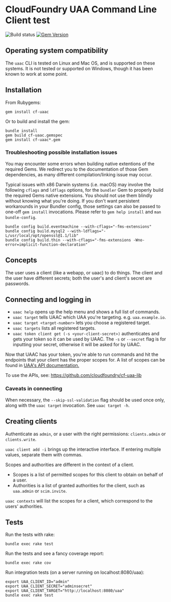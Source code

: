 # CloudFoundry UAA Command Line Client test

![Build status](https://github.com/cloudfoundry/cf-uaac/actions/workflows/ruby.yml/badge.svg)
[![Gem Version](https://badge.fury.io/rb/cf-uaac.png)](https://rubygems.org/gems/cf-uaac)

## Operating system compatibility 

The `uaac` CLI is tested on Linux and Mac OS, and is supported on these systems.
It is not tested or supported on Windows, though it has been known to work at some point.

## Installation

From Rubygems:

`gem install cf-uaac`

Or to build and install the gem:

```
bundle install
gem build cf-uaac.gemspec
gem install cf-uaac*.gem
```

### Troubleshooting possible installation issues

You may encounter some errors when building native extentions of the required
Gems. We redirect you to the documentation of those Gem dependencies, as many
different compilation/linking issue may occur.

Typical issues with x86 Darwin systems (i.e. macOS) may involve the following
`cflags` and `ldflags` options, for the `bundler` Gem to properly build the
required Gems native extensions. You should not use them blindly without
knowing what you're doing. If you don't want persistent workarounds in your
Bundler config, those settings can also be passed to one-off `gem install`
invocations. Please refer to `gem help install` and `man bundle-config`.

```
bundle config build.eventmachine --with-cflags="-fms-extensions"
bundle config build.mysql2 --with-ldflags="-L/usr/local/opt/openssl@1.1/lib"
bundle config build.thin --with-cflags="-fms-extensions -Wno-error=implicit-function-declaration"
```

## Concepts

The user uses a client (like a webapp, or uaac) to do things. The client and the user have different secrets; both the user's and client's secret are passwords.


## Connecting and logging in

* `uaac help` opens up the help menu and shows a full list of commands.
* `uaac target` tells UAAC which UAA you're targeting. e.g. `uaa.example.io`.
* `uaac target <target-number>` lets you choose a registered target.
* `uaac targets` lists all registered targets.
* `uaac token client get (-s <your-client-secret>)` authenticates and gets your token so it can be used by UAAC. The `-s` or `--secret` flag is for inputting your secret, otherwise it will be asked for by UAAC.

Now that UAAC has your token, you're able to run commands and hit the endpoints that your client has the proper scopes for. A list of scopes can be found in [UAA's API documentation.](https://github.com/cloudfoundry/uaa/blob/master/docs/UAA-APIs.rst#scopes-authorized-by-the-uaa)

To use the APIs, see: https://github.com/cloudfoundry/cf-uaa-lib

### Caveats in connecting

When necessary, the `--skip-ssl-validation` flag should be used once only,
along with the `uaac target` invocation. See `uaac target -h`.


## Creating clients

Authenticate as `admin`, or a user with the right permissions: `clients.admin` or `clients.write`.

`uaac client add -i` brings up the interactive interface. If entering multiple values, separate them with commas.

Scopes and authorities are different in the context of a client.

* Scopes is a list of permitted scopes for this client to obtain on behalf of a user.
* Authorities is a list of granted authorities for the client, such as `uaa.admin` or `scim.invite`.

`uaac contexts` will list the scopes for a client, which correspond to the users' authorities.


## Tests

Run the tests with rake:

`bundle exec rake test`

Run the tests and see a fancy coverage report:

`bundle exec rake cov`

Run integration tests (on a server running on localhost:8080/uaa):

```
export UAA_CLIENT_ID="admin"
export UAA_CLIENT_SECRET="adminsecret"
export UAA_CLIENT_TARGET="http://localhost:8080/uaa"
bundle exec rake test
```
